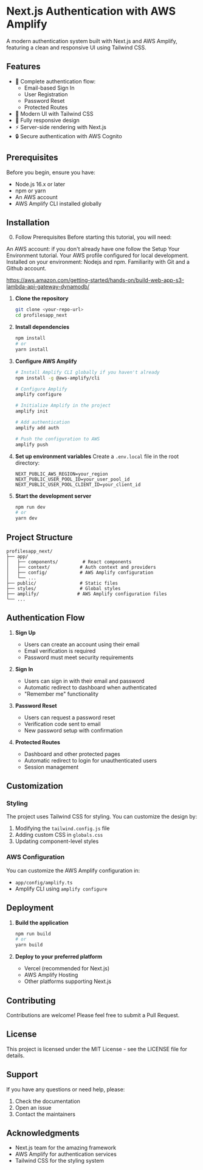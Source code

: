# Next.js Authentication with AWS Amplify

A modern authentication system built with Next.js and AWS Amplify, featuring a clean and responsive UI using Tailwind CSS.

## Features

- 🔐 Complete authentication flow:
  - Email-based Sign In
  - User Registration
  - Password Reset
  - Protected Routes
- 🎨 Modern UI with Tailwind CSS
- 📱 Fully responsive design
- ⚡ Server-side rendering with Next.js
- 🔒 Secure authentication with AWS Cognito

## Prerequisites

Before you begin, ensure you have:
- Node.js 16.x or later
- npm or yarn
- An AWS account
- AWS Amplify CLI installed globally

## Installation

0. Follow Prerequisites
Before starting this tutorial, you will need:

An AWS account: if you don't already have one follow the Setup Your Environment tutorial.
Your AWS profile configured for local development.
Installed on your environment: Nodejs and npm.
Familiarity with Git and a Github account.

https://aws.amazon.com/getting-started/hands-on/build-web-app-s3-lambda-api-gateway-dynamodb/

1. **Clone the repository**
   ```bash
   git clone <your-repo-url>
   cd profilesapp_next
   ```

2. **Install dependencies**
   ```bash
   npm install
   # or
   yarn install
   ```

3. **Configure AWS Amplify**
   ```bash
   # Install Amplify CLI globally if you haven't already
   npm install -g @aws-amplify/cli

   # Configure Amplify
   amplify configure

   # Initialize Amplify in the project
   amplify init

   # Add authentication
   amplify add auth

   # Push the configuration to AWS
   amplify push
   ```

4. **Set up environment variables**
   Create a `.env.local` file in the root directory:
   ```env
   NEXT_PUBLIC_AWS_REGION=your_region
   NEXT_PUBLIC_USER_POOL_ID=your_user_pool_id
   NEXT_PUBLIC_USER_POOL_CLIENT_ID=your_client_id
   ```

5. **Start the development server**
   ```bash
   npm run dev
   # or
   yarn dev
   ```

## Project Structure

```
profilesapp_next/
├── app/
│   ├── components/         # React components
│   ├── context/           # Auth context and providers
│   ├── config/            # AWS Amplify configuration
│   └── ...
├── public/                # Static files
├── styles/                # Global styles
├── amplify/              # AWS Amplify configuration files
└── ...
```

## Authentication Flow

1. **Sign Up**
   - Users can create an account using their email
   - Email verification is required
   - Password must meet security requirements

2. **Sign In**
   - Users can sign in with their email and password
   - Automatic redirect to dashboard when authenticated
   - "Remember me" functionality

3. **Password Reset**
   - Users can request a password reset
   - Verification code sent to email
   - New password setup with confirmation

4. **Protected Routes**
   - Dashboard and other protected pages
   - Automatic redirect to login for unauthenticated users
   - Session management

## Customization

### Styling
The project uses Tailwind CSS for styling. You can customize the design by:
1. Modifying the `tailwind.config.js` file
2. Adding custom CSS in `globals.css`
3. Updating component-level styles

### AWS Configuration
You can customize the AWS Amplify configuration in:
- `app/config/amplify.ts`
- Amplify CLI using `amplify configure`

## Deployment

1. **Build the application**
   ```bash
   npm run build
   # or
   yarn build
   ```

2. **Deploy to your preferred platform**
   - Vercel (recommended for Next.js)
   - AWS Amplify Hosting
   - Other platforms supporting Next.js

## Contributing

Contributions are welcome! Please feel free to submit a Pull Request.

## License

This project is licensed under the MIT License - see the LICENSE file for details.

## Support

If you have any questions or need help, please:
1. Check the documentation
2. Open an issue
3. Contact the maintainers

## Acknowledgments

- Next.js team for the amazing framework
- AWS Amplify for authentication services
- Tailwind CSS for the styling system